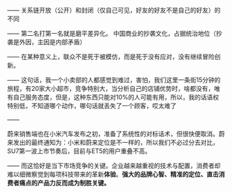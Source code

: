 ——
关系链开放（公开）和封闭（仅自己可见，好友的好友不是自己的好友）的不同

——
第二名打第一名就是磨平差异化。
中国商业的抄袭文化，占据统治地位（抄袭是外因，主因是内部矛盾）

——
在某种意义上，联众不是死于被模仿，而是死于没有应对，没有继续冒险创新。

——
这句话，我一个小卖部的人都感觉到难过，害怕，我们这里一条街15分钟的旅程，有20家大小超市，竞争特别大，当分析自己的店铺优势时，啥都没有，唯有自己服务态度，但是，这种东西只能对10%的人可能有用，所以，我的话语权特别低，不知道哪个动作，哪句话就丢失了一个顾客，哎太难了

——

蔚来销售端也在小米汽车发布之初，准备了系统性的对标话术，但很快便取消。蔚来发出的最终通知为：小米和蔚来定位是不一样的，所以我们不必过分去对比，SU7第一波上市节奏后，目前与ET5的用户重叠不高。

——
而这恰好是当下市场竞争的关键。企业越来越重视的技术与配置，消费者却难以细微察觉到每项科技带来的革新**体验**。**强大的品牌心智、精准的定位、直击消费者痛点的产品力反而成为制胜关键。**

